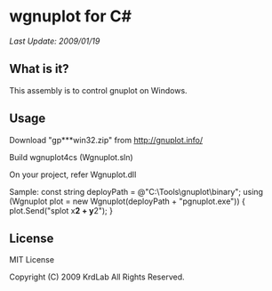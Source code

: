 # wgnuplot for C#

*Last Update: 2009/01/19*

## What is it?
This assembly is to control gnuplot on Windows.

## Usage
Download "gp***win32.zip" from http://gnuplot.info/

Build wgnuplot4cs (Wgnuplot.sln)

On your project, refer Wgnuplot.dll

Sample:
    const string deployPath = @"C:\Tools\gnuplot\binary\";
    using (Wgnuplot plot = new Wgnuplot(deployPath + "pgnuplot.exe"))
    {
        plot.Send("splot x**2 + y**2");
    }

## License
MIT License

Copyright (C) 2009 KrdLab All Rights Reserved.
